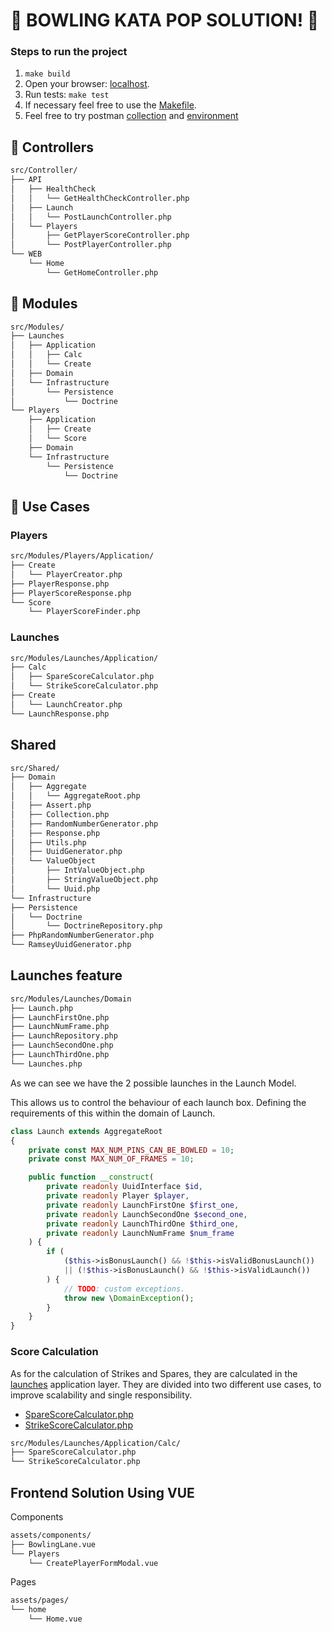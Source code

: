 # :bowling: BOWLING KATA POP SOLUTION! :bowling:

### Steps to run the project

1. ```make build```
2. Open your browser: [localhost](http://localhost:8040/).
3. Run tests: ```make test```
4. If necessary feel free to use the [Makefile](Makefile).
5. Feel free to try postman [collection](postman/API%20-%20Bowlling.postman_collection.json) and [environment](postman/bowlling_kaya_pop.postman_environment.json) 


:door: Controllers
---
```sh
src/Controller/
├── API
│   ├── HealthCheck
│   │   └── GetHealthCheckController.php
│   ├── Launch
│   │   └── PostLaunchController.php
│   └── Players
│       ├── GetPlayerScoreController.php
│       └── PostPlayerController.php
└── WEB
    └── Home
        └── GetHomeController.php
```

:railway_car: Modules
---
```sh
src/Modules/
├── Launches
│   ├── Application
│   │   ├── Calc
│   │   └── Create
│   ├── Domain
│   └── Infrastructure
│       └── Persistence
│           └── Doctrine
└── Players
    ├── Application
    │   ├── Create
    │   └── Score
    ├── Domain
    └── Infrastructure
        └── Persistence
            └── Doctrine
```

:hammer: Use Cases
---
### Players
```sh
src/Modules/Players/Application/
├── Create
│   └── PlayerCreator.php
├── PlayerResponse.php
├── PlayerScoreResponse.php
└── Score
    └── PlayerScoreFinder.php
```
### Launches
```sh
src/Modules/Launches/Application/
├── Calc
│   ├── SpareScoreCalculator.php
│   └── StrikeScoreCalculator.php
├── Create
│   └── LaunchCreator.php
└── LaunchResponse.php
```

Shared
---
```sh
src/Shared/
├── Domain
│   ├── Aggregate
│   │   └── AggregateRoot.php
│   ├── Assert.php
│   ├── Collection.php
│   ├── RandomNumberGenerator.php
│   ├── Response.php
│   ├── Utils.php
│   ├── UuidGenerator.php
│   └── ValueObject
│       ├── IntValueObject.php
│       ├── StringValueObject.php
│       └── Uuid.php
└── Infrastructure
├── Persistence
│   └── Doctrine
│       └── DoctrineRepository.php
├── PhpRandomNumberGenerator.php
└── RamseyUuidGenerator.php
```

Launches feature
---
```sh
src/Modules/Launches/Domain
├── Launch.php
├── LaunchFirstOne.php
├── LaunchNumFrame.php
├── LaunchRepository.php
├── LaunchSecondOne.php
├── LaunchThirdOne.php
└── Launches.php
```
As we can see we have the 2 possible launches in the Launch Model. 

This allows us to control the behaviour of each launch box. Defining the requirements of this within the domain of Launch.

```php
class Launch extends AggregateRoot
{
    private const MAX_NUM_PINS_CAN_BE_BOWLED = 10;
    private const MAX_NUM_OF_FRAMES = 10;

    public function __construct(
        private readonly UuidInterface $id,
        private readonly Player $player,
        private readonly LaunchFirstOne $first_one,
        private readonly LaunchSecondOne $second_one,
        private readonly LaunchThirdOne $third_one,
        private readonly LaunchNumFrame $num_frame
    ) {
        if (
            ($this->isBonusLaunch() && !$this->isValidBonusLaunch())
            || (!$this->isBonusLaunch() && !$this->isValidLaunch())
        ) {
            // TODO: custom exceptions.
            throw new \DomainException();
        }
    }
}
```
### Score Calculation
As for the calculation of Strikes and Spares, they are calculated in the [launches](#launches) application layer.
They are divided into two different use cases, to improve scalability and single responsibility.

- [SpareScoreCalculator.php](src/Modules/Launches/Application/Calc/SpareScoreCalculator.php)
- [StrikeScoreCalculator.php](src/Modules/Launches/Application/Calc/StrikeScoreCalculator.php)
```sh
src/Modules/Launches/Application/Calc/
├── SpareScoreCalculator.php
└── StrikeScoreCalculator.php
```

Frontend Solution Using VUE
---
Components
```sh
assets/components/
├── BowlingLane.vue
└── Players
    └── CreatePlayerFormModal.vue
```

Pages
```sh
assets/pages/
└── home
    └── Home.vue
```









